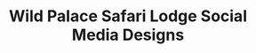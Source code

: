 ---
title: Wild Palace Safari Lodge Social Media Designs
description: Wild Palace Safari Lodge Social Media Designs
thumbnailUrl: /images/my-work/wild-palace-safari-lodge-social-media-designs/thumbnail.png
publishedOn: 2025-06-01
category: design
technologies:
  - Figma
client: Wild Palace Safari Lodge
---